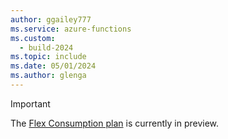 ```yaml
---
author: ggailey777
ms.service: azure-functions
ms.custom:
  - build-2024
ms.topic: include
ms.date: 05/01/2024
ms.author: glenga
---
```

> [!IMPORTANT]  
> The [Flex Consumption plan](../articles/azure-functions/flex-consumption-plan.md) is currently in preview. 
